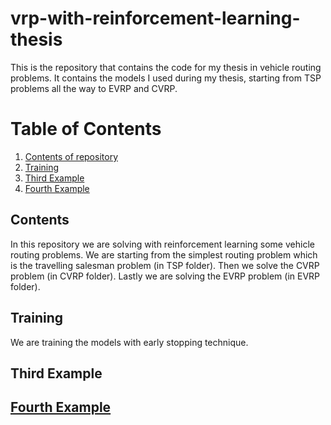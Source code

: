 # vrp-with-reinforcement-learning-thesis
This is the repository that contains the code for my thesis in vehicle routing problems. It contains the models I used during my thesis, starting from TSP problems all the way to EVRP and CVRP.

# Table of Contents
1. [Contents of repository](#contents)
2. [Training](#training)
3. [Third Example](#third-example)
4. [Fourth Example](#fourth-examplehttpwwwfourthexamplecom)


## Contents

In this repository we are solving with reinforcement learning some vehicle routing problems. We are starting from the simplest routing problem which is the travelling salesman problem (in TSP folder). Then we solve the CVRP problem (in CVRP folder). Lastly we are solving the EVRP problem (in EVRP folder). 

## Training

We are training the models with early stopping technique.

## Third Example
## [Fourth Example](http://www.fourthexample.com) 
